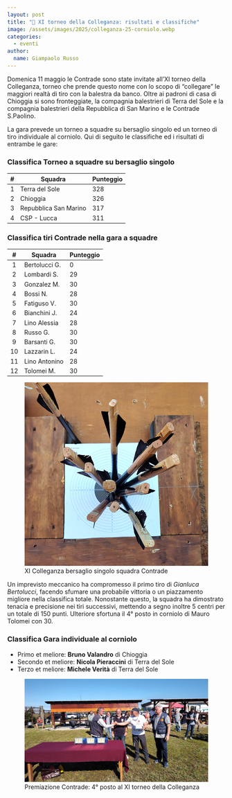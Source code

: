 ```yaml
---
layout: post
title: "🎯 XI torneo della Colleganza: risultati e classifiche"
image: /assets/images/2025/colleganza-25-corniolo.webp
categories:
  - eventi
author:
  name: Giampaolo Russo
---
```


Domenica 11 maggio le Contrade sono state invitate all’XI torneo della Colleganza, torneo che prende questo nome con lo scopo di “collegare” le maggiori realtà di tiro con la balestra da banco. Oltre ai padroni di casa di Chioggia si sono fronteggiate, la compagnia balestrieri di Terra del Sole e la compagnia balestrieri della Repubblica di San Marino e le Contrade S.Paolino.

<!-- more -->

La gara prevede un torneo a squadre su bersaglio singolo ed un torneo di tiro individuale al corniolo. Qui di seguito le classifiche ed i risultati di entrambe le gare:

### Classifica Torneo a squadre su bersaglio singolo

| **#** | **Squadra**              | **Punteggio** |
|:-----:|--------------------------|---------------|
|   1   | Terra del Sole           |           328 |
|   2   | Chioggia                 |           326 |
|   3   | Repubblica San Marino    |           317 |
|   4   | CSP - Lucca              |           311 |

### Classifica tiri **Contrade** nella gara a squadre

| **#** | **Squadra**              | **Punteggio** |
|:-----:|--------------------------|---------------|
|   1   | Bertolucci G.            |             0 |
|   2   | Lombardi S.              |            29 |
|   3   | Gonzalez M.              |            30 |
|   4   | Bossi N.                 |            28 |
|   5   | Fatiguso V.              |            30 |
|   6   | Bianchini J.             |            24 |
|   7   | Lino Alessia             |            28 |
|   8   | Russo G.                 |            30 |
|   9   | Barsanti G.              |            30 |
|  10   | Lazzarin L.              |            24 |
|  11   | Lino Antonino            |            28 |
|  12   | Tolomei M.               |            30 |

<figure class="align-center">
    <img src="/assets/images/2025/colleganza-25-bersaglio-singolo-squadra.webp" alt="XI colleganza bersaglio singolo squadra">
  <figcaption>XI Colleganza bersaglio singolo squadra Contrade</figcaption>
</figure>

Un imprevisto meccanico ha compromesso il primo tiro di *Gianluca Bertolucci*, facendo sfumare una probabile vittoria o un piazzamento migliore nella classifica totale. Nonostante questo, la squadra ha dimostrato tenacia e precisione nei tiri successivi, mettendo a segno inoltre 5 centri per un totale di 150 punti. Ulteriore sfortuna il 4° posto in corniolo di Mauro Tolomei con 30.

### Classifica Gara individuale al corniolo

* Primo et meliore: **Bruno Valandro** di Chioggia
* Secondo et meliore: **Nicola Pieraccini** di Terra del Sole
* Terzo et meliore: **Michele Verità** di Terra del Sole

<figure class="align-center">
    <img src="/assets/images/2025/colleganza-25-premiazione-contrade.webp" alt="XI colleganza premiazione contrade">
  <figcaption>Premiazione Contrade: 4° posto al XI torneo della Colleganza</figcaption>
</figure>
